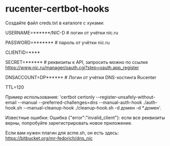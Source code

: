 # rucenter-certbot-hooks
Создайте файл creds.txt в каталоге с хуками:

USERNAME=******/NIC-D # логин от учётки nic.ru

PASSWORD=******* # пароль от учётки nic.ru

CLIENTID=****

SECRET=****** # реквизиты к API, запросить можно по ссылке https://www.nic.ru/manager/oauth.cgi?step=oauth.app_register

DNSACCOUNT=DP****** # Логин от учётки DNS-хостинга Rucenter

TTL=120

Пример использования: 'certbot certonly --register-unsafely-without-email --manual --preferred-challenges=dns --manual-auth-hook ./auth-hook.sh --manual-cleanup-hook ./cleanup-hook.sh -d домен -d *.домен'.

Известные ошибки:
Ошибка {"error":"invalid_client"}: если все реквизиты верны, попробуйте зарегистрировать новое приложение.

Если вам нужен плагин для acme.sh, он есть здесь: https://bitbucket.org/mr-fedorich/dns_nic
